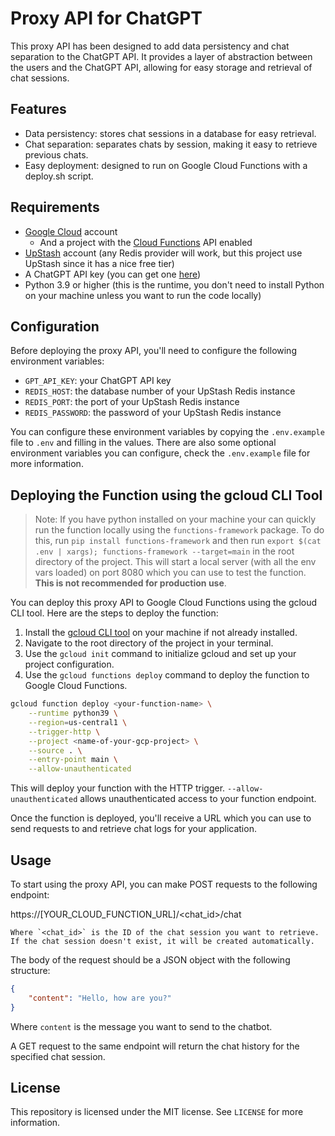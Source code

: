 # Proxy API for ChatGPT

This proxy API has been designed to add data persistency and chat separation to the ChatGPT API. It provides a layer of abstraction between the users and the ChatGPT API, allowing for easy storage and retrieval of chat sessions.

## Features

- Data persistency: stores chat sessions in a database for easy retrieval.
- Chat separation: separates chats by session, making it easy to retrieve previous chats.
- Easy deployment: designed to run on Google Cloud Functions with a deploy.sh script.

## Requirements

- [Google Cloud](https://cloud.google.com/) account
    - And a project with the [Cloud Functions](https://cloud.google.com/functions) API enabled
- [UpStash](https://upstash.com) account (any Redis provider will work, but this project use UpStash since it has a nice free tier)
- A ChatGPT API key (you can get one [here](https://platform.openai.com))
- Python 3.9 or higher (this is the runtime, you don't need to install Python on your machine unless you want to run the code locally)

## Configuration

Before deploying the proxy API, you'll need to configure the following environment variables:

- `GPT_API_KEY`: your ChatGPT API key
- `REDIS_HOST`: the database number of your UpStash Redis instance
- `REDIS_PORT`: the port of your UpStash Redis instance
- `REDIS_PASSWORD`: the password of your UpStash Redis instance

You can configure these environment variables by copying the `.env.example` file to `.env` and filling in the values. There are also some optional environment variables you can configure, check the `.env.example` file for more information.

## Deploying the Function using the gcloud CLI Tool

> Note: If you have python installed on your machine your can quickly run the function locally using the `functions-framework` package. To do this, run `pip install functions-framework` and then run `export $(cat .env | xargs); functions-framework --target=main` in the root directory of the project. This will start a local server (with all the env vars loaded) on port 8080 which you can use to test the function. **This is not recommended for production use**.

You can deploy this proxy API to Google Cloud Functions using the gcloud CLI tool. Here are the steps to deploy the function:

1. Install the [gcloud CLI tool](https://cloud.google.com/sdk/docs/install) on your machine if not already installed.
2. Navigate to the root directory of the project in your terminal.
3. Use the `gcloud init` command to initialize gcloud and set up your project configuration.
4. Use the `gcloud functions deploy` command to deploy the function to Google Cloud Functions.

```bash
gcloud function deploy <your-function-name> \
    --runtime python39 \
    --region=us-central1 \
    --trigger-http \
    --project <name-of-your-gcp-project> \
    --source . \
    --entry-point main \
    --allow-unauthenticated
```

This will deploy your function with the HTTP trigger. `--allow-unauthenticated` allows unauthenticated access to your function endpoint.

Once the function is deployed, you'll receive a URL which you can use to send requests to and retrieve chat logs for your application.

## Usage

To start using the proxy API, you can make POST requests to the following endpoint:

https://[YOUR_CLOUD_FUNCTION_URL]/<chat_id>/chat

    Where `<chat_id>` is the ID of the chat session you want to retrieve. If the chat session doesn't exist, it will be created automatically.

The body of the request should be a JSON object with the following structure:
    
```json
{
    "content": "Hello, how are you?"
}
```
Where `content` is the message you want to send to the chatbot.

A GET request to the same endpoint will return the chat history for the specified chat session.

## License

This repository is licensed under the MIT license. See `LICENSE` for more information.